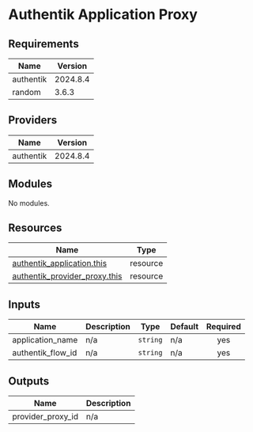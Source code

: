 # Authentik Application Proxy

<!-- BEGIN_TF_DOCS -->
## Requirements

| Name | Version |
|------|---------|
| authentik | 2024.8.4 |
| random | 3.6.3 |

## Providers

| Name | Version |
|------|---------|
| authentik | 2024.8.4 |

## Modules

No modules.

## Resources

| Name | Type |
|------|------|
| [authentik_application.this](https://registry.terraform.io/providers/goauthentik/authentik/2024.8.4/docs/resources/application) | resource |
| [authentik_provider_proxy.this](https://registry.terraform.io/providers/goauthentik/authentik/2024.8.4/docs/resources/provider_proxy) | resource |

## Inputs

| Name | Description | Type | Default | Required |
|------|-------------|------|---------|:--------:|
| application\_name | n/a | `string` | n/a | yes |
| authentik\_flow\_id | n/a | `string` | n/a | yes |

## Outputs

| Name | Description |
|------|-------------|
| provider\_proxy\_id | n/a |
<!-- END_TF_DOCS -->
